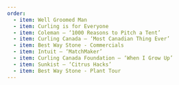 ```yaml
---
order:
  - item: Well Groomed Man
  - item: Curling is for Everyone
  - item: Coleman – ‘1000 Reasons to Pitch a Tent’
  - item: Curling Canada – ‘Most Canadian Thing Ever’
  - item: Best Way Stone - Commercials
  - item: Intuit – ‘MatchMaker’
  - item: Curling Canada Foundation – ‘When I Grow Up’
  - item: Sunkist – ‘Citrus Hacks’
  - item: Best Way Stone - Plant Tour
---
```

